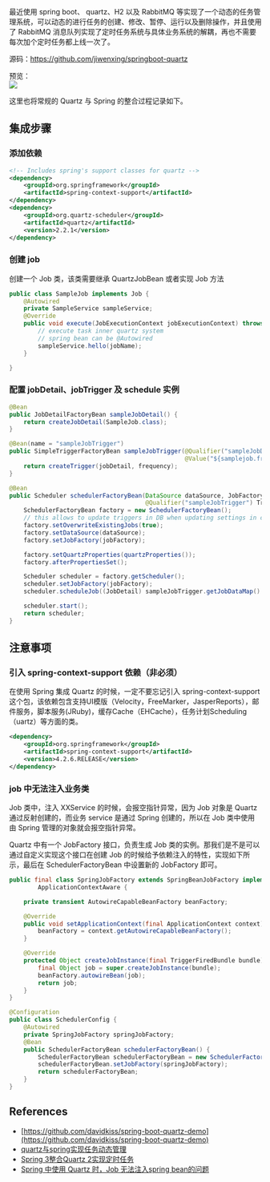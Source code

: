 
最近使用 spring boot、 quartz、H2 以及 RabbitMQ 等实现了一个动态的任务管理系统，可以动态的进行任务的创建、修改、暂停、运行以及删除操作，并且使用了 RabbitMQ 消息队列实现了定时任务系统与具体业务系统的解耦，再也不需要每次加个定时任务都上线一次了。

源码：https://github.com/jiwenxing/springboot-quartz

预览：    
![](http://ochyazsr6.bkt.clouddn.com/206751c9ac95c7860f087a02e5f2fd9f.jpg)


这里也将常规的 Quartz 与 Spring 的整合过程记录如下。

## 集成步骤

### 添加依赖

```xml
<!-- Includes spring's support classes for quartz -->
<dependency>
	<groupId>org.springframework</groupId>
	<artifactId>spring-context-support</artifactId>
</dependency>
<dependency>
	<groupId>org.quartz-scheduler</groupId>
	<artifactId>quartz</artifactId>
	<version>2.2.1</version>
</dependency>
```

### 创建 job

创建一个 Job 类，该类需要继承 QuartzJobBean 或者实现 Job 方法

```java
public class SampleJob implements Job {
	@Autowired
	private SampleService sampleService;
	@Override
	public void execute(JobExecutionContext jobExecutionContext) throws JobExecutionException {
    	// execute task inner quartz system
    	// spring bean can be @Autowired
    	sampleService.hello(jobName);
	}

}
```

### 配置 jobDetail、jobTrigger 及 schedule 实例

```java
@Bean
public JobDetailFactoryBean sampleJobDetail() {
    return createJobDetail(SampleJob.class);
}

@Bean(name = "sampleJobTrigger")
public SimpleTriggerFactoryBean sampleJobTrigger(@Qualifier("sampleJobDetail") JobDetail jobDetail,
                                                 @Value("${samplejob.frequency}") long frequency) {
    return createTrigger(jobDetail, frequency);
}

@Bean
public Scheduler schedulerFactoryBean(DataSource dataSource, JobFactory jobFactory,
                                      @Qualifier("sampleJobTrigger") Trigger sampleJobTrigger) throws Exception {
    SchedulerFactoryBean factory = new SchedulerFactoryBean();
    // this allows to update triggers in DB when updating settings in config file:
    factory.setOverwriteExistingJobs(true);
    factory.setDataSource(dataSource);
    factory.setJobFactory(jobFactory);

    factory.setQuartzProperties(quartzProperties());
    factory.afterPropertiesSet();

    Scheduler scheduler = factory.getScheduler();
    scheduler.setJobFactory(jobFactory);
    scheduler.scheduleJob((JobDetail) sampleJobTrigger.getJobDataMap().get("jobDetail"), sampleJobTrigger);

    scheduler.start();
    return scheduler;
}
```


## 注意事项

### 引入 spring-context-support 依赖（非必须）

在使用 Spring 集成 Quartz 的时候，一定不要忘记引入 spring-context-support 这个包，该依赖包含支持UI模版（Velocity，FreeMarker，JasperReports），邮件服务，脚本服务(JRuby)，缓存Cache（EHCache），任务计划Scheduling（uartz）等方面的类。

```xml
<dependency>
    <groupId>org.springframework</groupId>
    <artifactId>spring-context-support</artifactId>
    <version>4.2.6.RELEASE</version>
</dependency>
```

### job 中无法注入业务类

Job 类中，注入 XXService 的时候，会报空指针异常，因为 Job 对象是 Quartz 通过反射创建的，而业务 service 是通过 Spring 创建的，所以在 Job 类中使用由 Spring 管理的对象就会报空指针异常。

Quartz 中有一个 JobFactory 接口，负责生成 Job 类的实例。那我们是不是可以通过自定义实现这个接口在创建 Job 的时候给予依赖注入的特性，实现如下所示，最后在 SchedulerFactoryBean 中设置新的 JobFactory 即可。

```java
public final class SpringJobFactory extends SpringBeanJobFactory implements
        ApplicationContextAware {

    private transient AutowireCapableBeanFactory beanFactory;

    @Override
    public void setApplicationContext(final ApplicationContext context) {
        beanFactory = context.getAutowireCapableBeanFactory();
    }

    @Override
    protected Object createJobInstance(final TriggerFiredBundle bundle) throws Exception {
        final Object job = super.createJobInstance(bundle);
        beanFactory.autowireBean(job);
        return job;
    }
}

@Configuration
public class SchedulerConfig {
    @Autowired
    private SpringJobFactory springJobFactory;
    @Bean
    public SchedulerFactoryBean schedulerFactoryBean() {
        SchedulerFactoryBean schedulerFactoryBean = new SchedulerFactoryBean();
        schedulerFactoryBean.setJobFactory(springJobFactory);
        return schedulerFactoryBean;
    }
}
```

## References

- [https://github.com/davidkiss/spring-boot-quartz-demo](https://github.com/davidkiss/spring-boot-quartz-demo)
- [quartz与spring实现任务动态管理](http://lixuguang.iteye.com/blog/2256478)
- [Spring 3整合Quartz 2实现定时任务](https://www.dexcoder.com/selfly/article/308)
- [Spring 中使用 Quartz 时，Job 无法注入spring bean的问题](https://blog.seveniu.com/post/spring-quartz-autowired/)
